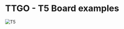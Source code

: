 # TTGO - T5 Board examples

![T5](https://github.com/lewisxhe/TTGO-T5/blob/master/Images/T5%201.8.jpg)

